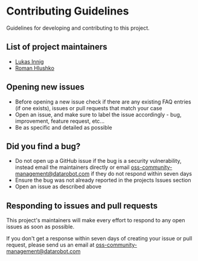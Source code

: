 # Contributing Guidelines

Guidelines for developing and contributing to this project.

## List of project maintainers

- [Lukas Innig](https://github.com/derluke)
- [Roman Hlushko](https://github.com/roma-glushko)

## Opening new issues

- Before opening a new issue check if there are any existing FAQ entries (if one exists), issues or pull requests that match your case
- Open an issue, and make sure to label the issue accordingly - bug, improvement, feature request, etc...
- Be as specific and detailed as possible

## Did you find a bug?

- Do not open up a GitHub issue if the bug is a security
vulnerability, instead email the maintainers directly or email
oss-community-management@datarobot.com if they do not respond within
seven days
- Ensure the bug was not already reported in the projects Issues section
- Open an issue as described above

## Responding to issues and pull requests

This project's maintainers will make every effort to respond to any
open issues as soon as possible.

If you don't get a response within seven days of creating your issue or
pull request, please send us an email at oss-community-management@datarobot.com
